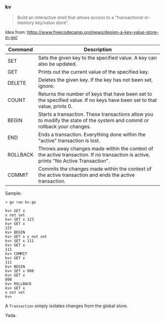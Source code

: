 ### kv  
  
> Build an interactive shell that allows access to a "transactional in-memory key/value store".  
  
Idea from: https://www.freecodecamp.org/news/design-a-key-value-store-in-go/  
  
|Command|Description|  
|--- |--- |  
|SET|Sets the given key to the specified value. A key can also be updated.|  
|GET|Prints out the current value of the specified key.|  
|DELETE|Deletes the given key. If the key has not been set, ignore.|  
|COUNT|Returns the number of keys that have been set to the specified value. If no keys have been set to that value, prints 0.|  
|BEGIN|Starts a transaction. These transactions allow you to modify the state of the system and commit or rollback your changes.|  
|END|Ends a transaction. Everything done within the "active" transaction is lost.|  
|ROLLBACK|Throws away changes made within the context of the active transaction. If no transaction is active, prints "No Active Transaction".|  
|COMMIT|Commits the changes made within the context of the active transaction and ends the active transaction.|  
  
  
Sample:
```shell  
➜ go run kv.go
   
kv> GET x  
x not set  
kv> SET x 123  
kv> GET x  
123  
kv> BEGIN  
kv> GET x x not set  
kv> SET x 111  
kv> GET x  
111  
kv> COMMIT  
kv> GET x  
111  
kv> BEGIN  
kv> SET x 000  
kv> GET x  
000  
kv> ROLLBACK  
kv> GET x  
x not set  
kv>   
```  
  
A `Transaction` simply isolates changes from the global store.  
  
  
Yada.